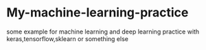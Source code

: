 # My-machine-learning-practice
some example for machine learning and deep learning practice with keras,tensorflow,sklearn or something else
